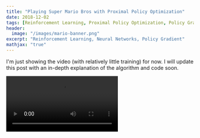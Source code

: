 ```yaml
---
title: "Playing Super Mario Bros with Proximal Policy Optimization"
date: 2018-12-02
tags: [Reinforcement Learning, Proximal Policy Optimization, Policy Gradient]
header:
  image: "/images/mario-banner.png"
excerpt: "Reinforcement Learning, Neural Networks, Policy Gradient"
mathjax: "true"
---
```


I'm just showing the video (with relatively little training) for now. I will update this post with an in-depth explanation of the algorithm and code soon.

<video controls = "controls" allowfullscreen = "true">
  <source src="/images/mario.avi" type="video/mp4">
</video>
